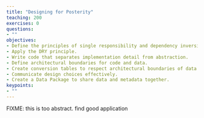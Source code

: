 ```yaml
---
title: "Designing for Posterity"
teaching: 200
exercises: 0
questions:
- ""
objectives:
- Define the principles of single responsibility and dependency inversion.
- Apply the DRY principle.
- Write code that separates implementation detail from abstraction.
- Define architectural boundaries for code and data.
- Create conversion tables to respect architectural boundaries of data.
- Communicate design choices effectively.
- Create a Data Package to share data and metadata together.
keypoints:
- ""
---
```


FIXME: this is too abstract. find good application

